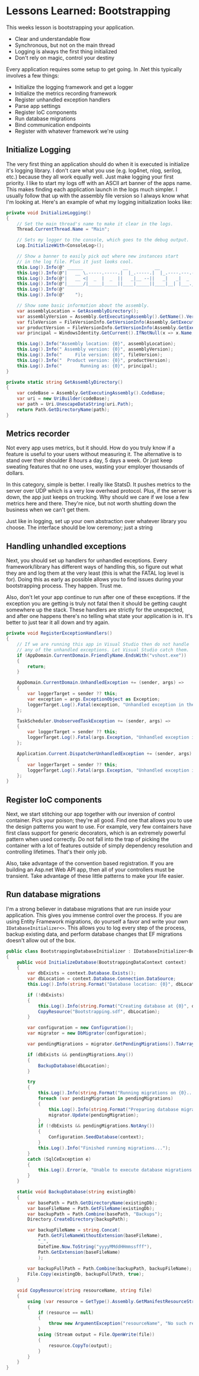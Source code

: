 # Lessons Learned: Bootstrapping

This weeks lesson is bootstrapping your application.

* Clear and understandable flow
* Synchronous, but not on the main thread
* Logging is always the first thing initialized
* Don't rely on magic, control your destiny

Every application requires some setup to get going. In .Net this typically involves a few things:

* Initialize the logging framework and get a logger
* Initialize the metrics recording framework
* Register unhandled exception handlers
* Parse app settings
* Register IoC components
* Run database migrations
* Bind communication endpoints
* Register with whatever framework we're using

## Initialize Logging

The very first thing an application should do when it is executed is initialize it's logging library. I don't care what you use (e.g. log4net, nlog, serilog, etc.) because they all work equally well. Just make logging your first priority. I like to start my logs off with an ASCII art banner of the apps name. This makes finding each application launch in the logs much simpler. I usually follow that up with the assembly file version so I always know what I'm looking at. Here's an example of what my logging initialization looks like:

```c#
private void InitializeLogging()
{
    // Set the main thread's name to make it clear in the logs.
    Thread.CurrentThread.Name = "Main";

    // Sets my logger to the console, which goes to the debug output.
    Log.InitializeWith<ConsoleLog>();

    // Show a banner to easily pick out where new instances start
    // in the log file. Plus it just looks cool.
    this.Log().Info(@" ______               __          __                                     ");
    this.Log().Info(@"|   __ \.-----.-----.|  |_.-----.|  |_.----.---.-.-----.-----.-----.----.");
    this.Log().Info(@"|   __ <|  _  |  _  ||   _|__ --||   _|   _|  _  |  _  |  _  |  -__|   _|");
    this.Log().Info(@"|______/|_____|_____||____|_____||____|__| |___._|   __|   __|_____|__|  ");
    this.Log().Info(@"                                                 |__|  |__|              ");
    this.Log().Info(@"    ");

    // Show some basic information about the assembly.
    var assemblyLocation = GetAssemblyDirectory();
    var assemblyVersion = Assembly.GetExecutingAssembly().GetName().Version.ToString();
    var fileVersion = FileVersionInfo.GetVersionInfo(Assembly.GetExecutingAssembly().Location).FileVersion;
    var productVersion = FileVersionInfo.GetVersionInfo(Assembly.GetExecutingAssembly().Location).ProductVersion;
    var principal = WindowsIdentity.GetCurrent().IfNotNull(x => x.Name, "[Unknown]");

    this.Log().Info("Assembly location: {0}", assemblyLocation);
    this.Log().Info(" Assembly version: {0}", assemblyVersion);
    this.Log().Info("     File version: {0}", fileVersion);
    this.Log().Info("  Product version: {0}", productVersion);
    this.Log().Info("       Running as: {0}", principal);
}

private static string GetAssemblyDirectory()
{
    var codeBase = Assembly.GetExecutingAssembly().CodeBase;
    var uri = new UriBuilder(codeBase);
    var path = Uri.UnescapeDataString(uri.Path);
    return Path.GetDirectoryName(path);
}
```

## Metrics recorder

Not every app uses metrics, but it should. How do you truly know if a feature is useful to your users without measuring it. The alternative is to stand over their shoulder 8 hours a day, 5 days a week. Or just keep sweating features that no one uses, wasting your employer thousands of dollars.

In this category, simple is better. I really like StatsD. It pushes metrics to the server over UDP which is a very low overhead protocol. Plus, if the server is down, the app just keeps on trucking. Why should we care if we lose a few metrics here and there. They're nice, but not worth shutting down the business when we can't get them.

Just like in logging, set up your own abstraction over whatever library you choose. The interface should be low ceremony; just a string

## Handling unhandled exceptions

Next, you should set up handlers for unhandled exceptions. Every framework/library has different ways of handling this, so figure out what they are and log them at the very least (this is what the FATAL log level is for). Doing this as early as possible allows you to find issues during your bootstrapping process. They happen. Trust me.

Also, don't let your app continue to run after one of these exceptions. If the exception you are getting is truly not fatal then it should be getting caught somewhere up the stack. These handlers are strictly for the unexpected, and after one happens there's no telling what state your application is in. It's better to just tear it all down and try again.

```c#
private void RegisterExceptionHandlers()
{
    // If we are running this app in Visual Studio then do not handle
    // any of the unhandled exceptions. Let Visual Studio catch them.
    if (AppDomain.CurrentDomain.FriendlyName.EndsWith("vshost.exe"))
    {
        return;
    }

    AppDomain.CurrentDomain.UnhandledException += (sender, args) =>
    {
        var loggerTarget = sender ?? this;
        var exception = args.ExceptionObject as Exception;
        loggerTarget.Log().Fatal(exception, "Unhandled exception in the app domain.");
    };

    TaskScheduler.UnobservedTaskException += (sender, args) =>
    {
        var loggerTarget = sender ?? this;
        loggerTarget.Log().Fatal(args.Exception, "Unhandled exception in the task scheduler.");
    };

    Application.Current.DispatcherUnhandledException += (sender, args) =>
    {
        var loggerTarget = sender ?? this;
        loggerTarget.Log().Fatal(args.Exception, "Unhandled exception in the application dispatcher.");
    };
}
```

## Register IoC components

Next, we start stitching our app together with our inversion of control container. Pick your poison; they're all good. Find one that allows you to use the design patterns you want to use. For example, very few containers have first class support for generic decorators, which is an extremely powerful pattern when used correctly. Do not fall into the trap of picking the container with a lot of features outside of simply dependency resolution and controlling lifetimes. That's their only job.

Also, take advantage of the convention based registration. If you are building an Asp.net Web API app, then all of your controllers must be transient. Take advantage of these little patterns to make your life easier.

## Run database migrations

I'm a strong believer in database migrations that are run inside your application. This gives you immense control over the process. If you are using Entity Framework migrations, do yourself a favor and write your own `IDatabaseInitializer<>`. This allows you to log every step of the process, backup existing data, and perform database changes that EF migrations doesn't allow out of the box.

```c#
public class BootstrappingDatabaseInitializer : IDatabaseInitializer<BootstrappingDataContext>
{
    public void InitializeDatabase(BootstrappingDataContext context)
    {
        var dbExists = context.Database.Exists();
        var dbLocation = context.Database.Connection.DataSource;
        this.Log().Info(string.Format("Database location: {0}", dbLocation));

        if (!dbExists)
        {
            this.Log().Info(string.Format("Creating database at {0}", dbLocation));
            CopyResource("Bootstrapping.sdf", dbLocation);
        }

        var configuration = new Configuration();
        var migrator = new DbMigrator(configuration);

        var pendingMigrations = migrator.GetPendingMigrations().ToArray();

        if (dbExists && pendingMigrations.Any())
        {
            BackupDatabase(dbLocation);
        }

        try
        {
            this.Log().Info(string.Format("Running migrations on {0}...", context.Database.Connection.DataSource));
            foreach (var pendingMigration in pendingMigrations)
            {
                this.Log().Info(string.Format("Preparing database migration: {0}", pendingMigration));
                migrator.Update(pendingMigration);
            }
            if (!dbExists && pendingMigrations.NotAny())
            {
                Configuration.SeedDatabase(context);
            }
            this.Log().Info("Finished running migrations...");
        }
        catch (SqlCeException e)
        {
            this.Log().Error(e, "Unable to execute database migrations.");
        }
    }

    static void BackupDatabase(string existingDb)
    {
        var basePath = Path.GetDirectoryName(existingDb);
        var baseFileName = Path.GetFileName(existingDb);
        var backupPath = Path.Combine(basePath, "Backups");
        Directory.CreateDirectory(backupPath);

        var backupFileName = string.Concat(
            Path.GetFileNameWithoutExtension(baseFileName),
            "_",
            DateTime.Now.ToString("yyyyMMddHHmmssfff"),
            Path.GetExtension(baseFileName)
            );
        
        var backupFullPath = Path.Combine(backupPath, backupFileName);
        File.Copy(existingDb, backupFullPath, true);
    }

    void CopyResource(string resourceName, string file)
    {
        using (var resource = GetType().Assembly.GetManifestResourceStream(resourceName))
        {
            if (resource == null)
            {
                throw new ArgumentException("resourceName", "No such resource");
            }
            using (Stream output = File.OpenWrite(file))
            {
                resource.CopyTo(output);
            }
        }
    }
}
```
